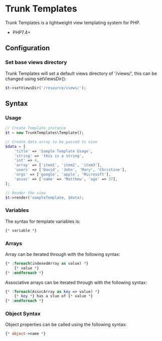# Trunk Templates

Trunk Templates is a lightweight view templating system for PHP.

- PHP7.4+

## Configuration

### Set base views directory

Trunk Templates will set a default views directory of '/views/', this can be changed using setViewsDir():

```php
$t->setViewsDir('/resource/views/');
```

## Syntax

### Usage

```php
// Create Template instance
$t = new TrunkTemplates\Template();

// Create data array to be passed to view
$data = [
    'title' => 'Sample Template Usage',
    'string' => 'this is a string',
    'int' => 4,
    'array' => ['item1', 'item2', 'item3'],
    'users' => ['David', 'John', 'Mary', 'Christine'],
    'orgs' => ['google', 'apple', 'Microsoft'],
    'assoc' => ['name' => 'Matthew', 'age' => 37],
];

// Render the view
$t->render('sampleTemplate, $data);
```

### Variables

The syntax for template variables is:

```php
{* variable *}
```

### Arrays

Array can be iterated through with the following syntax:

```php
{* :foreach(indexedArray as value) *}
    {* value *}
{* :endforeach *}
```

Associative arrays can be iterated through with the following syntax:

```php
{* :foreach(AssocArray as key => value) *}
    {* key *} has a vlue of {* value *}
{* :endforeach *}
```

### Object Syntax

Object properties can be called using the following syntax:

```php
{* object->name *}
```
